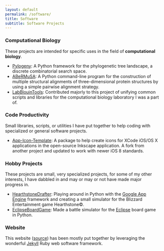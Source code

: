 ```yaml
---
layout: default
permalink: /software/
title: Software
subtitle: Software Projects
---
```


### Computational Biology

These projects are intended for specific uses in the field of **computational biology**.

  - [Pylogeny](https://github.com/AlexSafatli/Pylogeny): A Python framework for the phylogenetic tree landscape, a discrete combinatorial search space.
  - [ABeRMuSA](https://github.com/AlexSafatli/ABeRMuSA): A Python command-line program for the construction of multiple structural alignments of three-dimensional protein structures by using a simple pairwise alignment strategy.
  - [LabBlouinTools](https://github.com/LabBlouin/LabBlouinTools): Contributed majorly to this project of unifying common scripts and libraries for the computational biology laboratory I was a part of.

### Code Productivity

Small libraries, scripts, or utilities I have put together to help coding with specialized or general software projects.

  - [App-Icon-Template](https://github.com/AlexSafatli/App-Icon-Template): A package to help create icons for XCode iOS/OS X applications in the open-source Inkscape application. A fork from another project and updated to work with newer iOS 8 standards.

### Hobby Projects

These projects are small, very specialized projects, for some of my other interests, I have dabbled in and may or may or not have made major progress in.

  - [HearthstoneDrafter](https://github.com/AlexSafatli/HearthstoneDrafter): Playing around in Python with the [Google App Engine](https://cloud.google.com/appengine/docs) framework and creating a small simulator for the Blizzard Entertainment game Hearthstone&copy;.
  - [EclipseBoardGame](https://github.com/AlexSafatli/EclipseBoardGame): Made a battle simulator for the [Eclipse](http://boardgamegeek.com/boardgame/72125/eclipse) board game in Python.

### Website

This website ([source](https://github.com/AlexSafatli/AlexSafatli.github.io)) has been mostly put together by leveraging the wonderful [Jekyll](http://jekyllrb.com) Ruby web software framework.